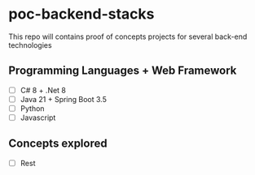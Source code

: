 # poc-backend-stacks
This repo will contains proof of concepts projects for several back-end technologies

## Programming Languages + Web Framework
- [ ] C# 8 + .Net 8  
- [ ] Java 21 + Spring Boot 3.5  
- [ ] Python  
- [ ] Javascript  

## Concepts explored
- [ ] Rest
